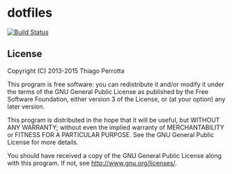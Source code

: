 dotfiles
========

[![Build Status](https://travis-ci.org/thiagowfx/dotfiles.svg?branch=master)](https://travis-ci.org/thiagowfx/dotfiles)

License
-------
Copyright (C) 2013-2015 Thiago Perrotta

This program is free software: you can redistribute it and/or modify
it under the terms of the GNU General Public License as published by
the Free Software Foundation, either version 3 of the License, or
(at your option) any later version.

This program is distributed in the hope that it will be useful,
but WITHOUT ANY WARRANTY; without even the implied warranty of
MERCHANTABILITY or FITNESS FOR A PARTICULAR PURPOSE.  See the
GNU General Public License for more details.

You should have received a copy of the GNU General Public License
along with this program.  If not, see <http://www.gnu.org/licenses/>.
